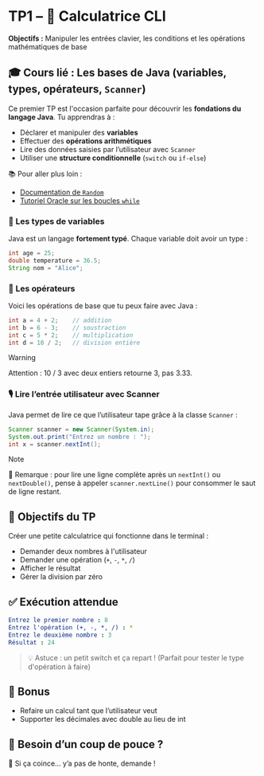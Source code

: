 # TP1 – 🧮 Calculatrice CLI

**Objectifs :** Manipuler les entrées clavier, les conditions et les opérations mathématiques de base

## 🎓 Cours lié : Les bases de Java (variables, types, opérateurs, `Scanner`)

Ce premier TP est l'occasion parfaite pour découvrir les **fondations du langage Java**. Tu apprendras à :

- Déclarer et manipuler des **variables**
- Effectuer des **opérations arithmétiques**
- Lire des données saisies par l’utilisateur avec `Scanner`
- Utiliser une **structure conditionnelle** (`switch` ou `if-else`)

📚 Pour aller plus loin :

- [Documentation de `Random`](https://docs.oracle.com/en/java/javase/21/docs/api/java.base/java/util/Random.html)
- [Tutoriel Oracle sur les boucles `while`](https://docs.oracle.com/javase/tutorial/java/nutsandbolts/while.html)

### 🔢 Les types de variables

Java est un langage **fortement typé**. Chaque variable doit avoir un type :

```java
int age = 25;
double temperature = 36.5;
String nom = "Alice";
```

### 🧮 Les opérateurs

Voici les opérations de base que tu peux faire avec Java :

```java
int a = 4 + 2;    // addition
int b = 6 - 3;    // soustraction
int c = 5 * 2;    // multiplication
int d = 10 / 2;   // division entière
```
> [!WARNING]  
> Attention : 10 / 3 avec deux entiers retourne 3, pas 3.33.

### 🎙️ Lire l’entrée utilisateur avec Scanner

Java permet de lire ce que l’utilisateur tape grâce à la classe `Scanner` :

```java
Scanner scanner = new Scanner(System.in);
System.out.print("Entrez un nombre : ");
int x = scanner.nextInt();
```

> [!NOTE]
> 📌 Remarque : pour lire une ligne complète après un `nextInt()` ou `nextDouble()`, pense à appeler `scanner.nextLine()` pour consommer le saut de ligne restant.

## 🎯 Objectifs du TP

Créer une petite calculatrice qui fonctionne dans le terminal :

- Demander deux nombres à l'utilisateur
- Demander une opération (`+`, `-`, `*`, `/`)
- Afficher le résultat
- Gérer la division par zéro

## ✅ Exécution attendue

```yaml
Entrez le premier nombre : 8
Entrez l'opération (+, -, *, /) : *
Entrez le deuxième nombre : 3
Résultat : 24
```

> 💡 Astuce : un petit switch et ça repart ! (Parfait pour tester le type d'opération à faire)

## 🧠 Bonus

- Refaire un calcul tant que l’utilisateur veut
- Supporter les décimales avec double au lieu de int

## 🧩 Besoin d’un coup de pouce ?

🤯 Si ça coince… y’a pas de honte, demande !